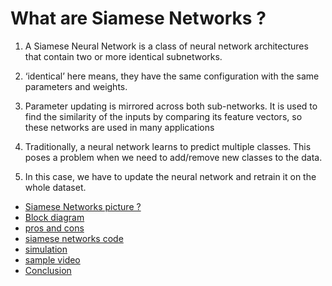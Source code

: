 # What are Siamese Networks ?
1. A Siamese Neural Network is a class of neural network architectures that contain two or more identical subnetworks.
2. ‘identical’ here means, they have the same configuration with the same parameters and weights.
3.  Parameter updating is mirrored across both sub-networks. It is used to find the similarity of the inputs by comparing its feature vectors, so these networks are used in many applications

4. Traditionally, a neural network learns to predict multiple classes. This poses a problem when we need to add/remove new classes to the data.
5. In this case, we have to update the neural network and retrain it on the whole dataset.

- [ Siamese Networks picture ?
](https://miro.medium.com/v2/resize:fit:1400/format:webp/1*0E9104t29iMBmtvq7G1G6Q.png)
- [Block diagram ](https://miro.medium.com/v2/resize:fit:828/format:webp/1*I7a9aVN2poHUtiHSq2q44Q.png)
- [pros and cons](https://textdoc.co/lcO5ZYuMosiWIXFn)
- [siamese networks code](https://gist.githubusercontent.com/AdityaDutt/db5b40ae31a44243b7a9b05b9ab972d4/raw/0f43a073510b919dc0625701f53a9e558cff03ab/main.py)
- [simulation ](https://miro.medium.com/v2/resize:fit:750/1*V2URavr3lZHqI4-FZqISow.gif)
- [sample video](https://www.google.com/search?q=What+is+Siamese+network+resources&sxsrf=AJOqlzUIFEzMF3J-eJ8D-CosWIM-2qyTLg:1679076061169&source=lnms&tbm=vid&sa=X&ved=2ahUKEwjA2LThxeP9AhUqcGwGHfa4BIgQ0pQJegQIBRAG&biw=1536&bih=688&dpr=1.25#fpstate=ive&vld=cid:61ca7596,vid:g3UGGAEbw_Q)
- [Conclusion](https://textdoc.co/P63yOKZvnmh79QNV)
